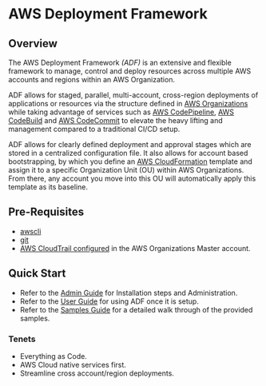 # AWS Deployment Framework

## Overview

The AWS Deployment Framework *(ADF)* is an extensive and flexible framework to manage, control and deploy resources across multiple AWS accounts and regions within an AWS Organization.

ADF allows for staged, parallel, multi-account, cross-region deployments of applications or resources via the structure defined in [AWS Organizations](https://aws.amazon.com/organizations/) while taking advantage of services such as [AWS CodePipeline](https://aws.amazon.com/codepipeline/), [AWS CodeBuild](https://aws.amazon.com/codebuild/) and [AWS CodeCommit](https://aws.amazon.com/codecommit/) to elevate the heavy lifting and management compared to a traditional CI/CD setup.

ADF allows for clearly defined deployment and approval stages which are stored in a centralized configuration file. It also allows for account based bootstrapping, by which you define an [AWS CloudFormation](https://aws.amazon.com/cloudformation/) template and assign it to a specific Organization Unit (OU) within AWS Organizations. From there, any account you move into this OU will automatically apply this template as its baseline.

## Pre-Requisites

- [awscli](https://aws.amazon.com/cli/)
- [git](https://git-scm.com/)
- [AWS CloudTrail configured](https://docs.aws.amazon.com/awscloudtrail/latest/userguide/cloudtrail-create-and-update-a-trail.html) in the AWS Organizations Master account.

## Quick Start

- Refer to the [Admin Guide](/docs/admin-guide.md) for Installation steps and Administration.
- Refer to the [User Guide](/docs/user-guide.md) for using ADF once it is setup.
- Refer to the [Samples Guide](/docs/samples-guide.md) for a detailed walk through of the provided samples.

### Tenets

- Everything as Code.
- AWS Cloud native services first.
- Streamline cross account/region deployments.
